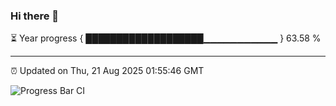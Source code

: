### Hi there 👋

⏳ Year progress { ███████████████████▁▁▁▁▁▁▁▁▁▁▁ } 63.58 %

---

⏰ Updated on Thu, 21 Aug 2025 01:55:46 GMT

![Progress Bar CI](https://github.com/ZhaoGui/ZhaoGui/workflows/Progress%20Bar%20CI/badge.svg)
